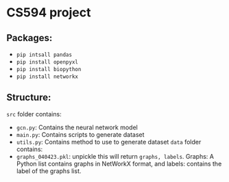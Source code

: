 # CS594 project
## Packages:
- ```pip intsall pandas```
- ```pip install openpyxl```
- ```pip install biopython```
- ```pip install networkx ```

## Structure:
```src``` folder contains:
- ```gcn.py```: Contains the neural network model
- ```main.py```: Contains scripts to generate dataset
- ```utils.py```: Contains method to use to generate dataset
```data``` folder contains:
- ```graphs_040423.pkl```: unpickle this will return ```graphs, labels```. Graphs: A Python list contains graphs in NetWorkX format, and labels: contains the label of the graphs list. 
